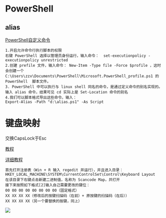 # PowerShell

## alias

[PowerShell自定义命令](https://www.cnblogs.com/zbseoag/p/13379076.html)

~~~
1.开启允许命令行执行脚本的权限
右键 PowerShell 选择以管理员身份运行，输入命令：  set-executionpolicy -executionpolicy unrestricted 
2.创建 prefile 文件，输入命令： New-Item -Type file -Force $profile ，这时会创建一个 C:\Users\zzx\Documents\PowerShell\Microsoft.PowerShell_profile.ps1 的 PowerShell  脚本文件。
3. PowerShell 中可以执行与 linux shell 同名的命令，是通过定义命令的别名实现的。 输入 alias 命令，结果可见 cd 实际上是 Set-Location 命令的别名
4.我们可以脚本格式导出这些命令，输入： 
Export-Alias -Path "d:\alias.ps1" -As Script
~~~

# 键盘映射

交换CapsLock于Esc

[教程](https://www.jianshu.com/p/942c3521f2c4)

[详细教程](https://www.bilibili.com/read/cv8001022/)

~~~
首先打开注册表（Win + R 输入 regedit 并运行），并且进入目录：
HKEY_LOCAL_MACHINE\SYSTEM\CurrentControlSet\Control\Keyboard Layout
在该目录下右键点击新建二进制值，名称为 Scancode Map，并打开
接下来按照如下格式[2]输入自己需要更改的键位：
00 00 00 00 00 00 00 00（固定格式）
XX XX XX XX（修改后的按键扫描码（在前）+ 原按键的扫描码（在后））
XX XX XX XX（另一个要替换的按键，同上）
~~~
![](https://i0.hdslb.com/bfs/article/bd17c1ff9c6ae603ec6959f469a6125f32cd13e9.png@1534w_1200h.webp)
